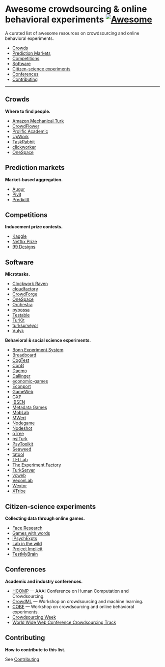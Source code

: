# Awesome crowdsourcing & online behavioral experiments [![Awesome](https://cdn.rawgit.com/sindresorhus/awesome/d7305f38d29fed78fa85652e3a63e154dd8e8829/media/badge.svg)](https://github.com/sindresorhus/awesome)

A curated list of awesome resources on crowdsourcing and online behavioral experiments.

- [Crowds](#crowds)
- [Prediction Markets](#prediction-markets)
- [Competitions](#competitions)
- [Software](#software)
- [Citizen-science experiments](#citizen-science-experiments)
- [Conferences](#conferences)
- [Contributing](#contributing)

---

## Crowds

**Where to find people.**

- [Amazon Mechanical Turk](https://www.mturk.com/mturk/welcome)
- [CrowdFlower](https://www.crowdflower.com/)
- [Prolific Academic](https://prolific.ac/)
- [UpWork](https://www.upwork.com/)
- [TaskRabbit](https://www.taskrabbit.com/)
- [clickworker](http://clickworker.com/)
- [OneSpace](www.onespace.com)

## Prediction markets

**Market-based aggregation.**

- [Augur](https://www.augur.net/)
- [Pivit](http://www.pivit.io/)
- [PredictIt](https://www.predictit.org/)

## Competitions

**Inducement prize contests.**

- [Kaggle](https://www.kaggle.com/)
- [Netflix Prize](http://www.netflixprize.com/)
- [99 Designs](http://99designs.com/)

## Software

**Microtasks.**

- [Clockwork Raven](http://twitter.github.io/clockworkraven/)
- [cloudfactory](https://www.cloudfactory.com/)
- [CrowdForge](http://smus.com/crowdforge/)
- [OneSpace](https://www.onespace.com/)
- [Orchestra](http://orchestra.b12.io/)
- [pybossa](http://pybossa.com/)
- [Testable](http://www.testable.org/)
- [TurKit](http://groups.csail.mit.edu/uid/turkit/)
- [turksurveyor](https://code.google.com/archive/p/turksurveyor/)
- [Vulyk](https://vulyk.readthedocs.io/)

**Behavioral & social science experiments.**

- [Bonn Experiment System](http://boxs.uni-bonn.de/)
- [Breadboard](breadboard.yale.edu)
- [CogTest](http://cogtest.com/home.html)
- [ConG](https://leeps.ucsc.edu/cong)
- [Daemo](http://crowdresearch.stanford.edu/)
- [Dallinger](http://docs.dallinger.io/)
- [economic-games](http://economics-games.com/games)
- [Econport](http://econport.org/econport/request?page=web_home)
- [GameWeb](http://gameweb.sourceforge.net/)
- [GXP](http://gxp.world/)
- [IBSEN](http://ibsen-h2020.eu/)
- [Metadata Games](http://www.metadatagames.org/)
- [MobLab](https://www.moblab.com/)
- [MWert](https://github.com/hawkrobe/MWERT)
- [Nodegame](http://nodegame.org/)
- [Nodeshot](http://docs.nodeshot.org/en/latest/)
- [oTree](http://www.otree.org/)
- [psiTurk](https://psiturk.org/)
- [PsyToolkit](http://www.psytoolkit.org/experiment-library/)
- [Seaweed](http://dl.acm.org/citation.cfm?id=1600162)
- [tatool](http://www.tatool-web.com/#/)
- [TELLab](http://tellab.fas.harvard.edu/)
- [The Experiment Factory](https://expfactory.github.io/)
- [TurkServer](http://turkserver.readthedocs.io/en/latest/)
- [vcweb](https://github.com/virtualcommons/vcweb)
- [VeconLab](http://veconlab.econ.virginia.edu/admin.htm)
- [Wextor](http://wextor.org/wextor/en/)
- [XTribe](http://www.xtribe.eu/)

## Citizen-science experiments

**Collecting data through online games.**

- [Face Research](http://www.faceresearch.org/)
- [Games with words](http://gameswithwords.org/)
- [iPsychExpts](http://www.ipsychexpts.com/)
- [Lab in the wild](http://labinthewild.org/)
- [Project Implicit](https://www.projectimplicit.net/index.html)
- [TestMyBrain](http://testmybrain.org/)

## Conferences

**Academic and industry conferences.**

- [HCOMP](http://www.humancomputation.com/) — AAAI Conference on Human Computation and Crowdsourcing.
- [CrowdML](http://crowdml.cc/) — Workshop on crowdsourcing and machine learning.
- [COBE](http://conference.researchbib.com/view/event/55323) — Workshop on crowdsourcing and online behavioral experiments.
- [Crowdsourcing Week](http://crowdsourcingweek.com/)
- [World Wide Web Conference Crowdsourcing Track](http://www2017.com.au/call-for-papers/crowdsourcing.php)

## Contributing

**How to contribute to this list.**

See [Contributing](https://github.com/suchow/awesome-crowdsourcing/blob/master/CONTRIBUTING.md)
